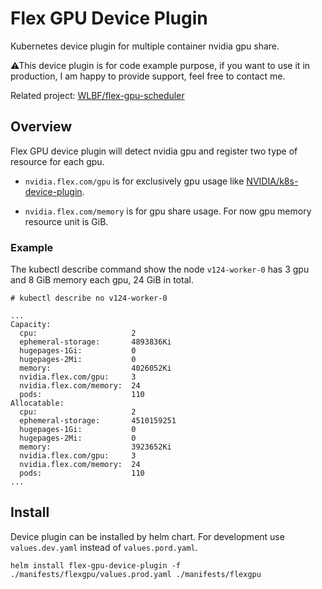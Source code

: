 # Flex GPU Device Plugin

Kubernetes device plugin for multiple container nvidia gpu share.

⚠This device plugin is for code example purpose, if you want to use it in production, I am happy to provide support, feel
free to contact me.

Related project: [WLBF/flex-gpu-scheduler](https://github.com/WLBF/flex-gpu-scheduler)

## Overview

Flex GPU device plugin will detect nvidia gpu and register two type of resource for each gpu.

* `nvidia.flex.com/gpu` is for exclusively gpu usage
  like [NVIDIA/k8s-device-plugin](https://github.com/NVIDIA/k8s-device-plugin).

* `nvidia.flex.com/memory` is for gpu share usage. For now gpu memory resource unit is GiB.

### Example

The kubectl describe command show the node `v124-worker-0` has 3 gpu and 8 GiB memory each gpu, 24 GiB in total.

```
# kubectl describe no v124-worker-0

...
Capacity:
  cpu:                     2
  ephemeral-storage:       4893836Ki
  hugepages-1Gi:           0
  hugepages-2Mi:           0
  memory:                  4026052Ki
  nvidia.flex.com/gpu:     3
  nvidia.flex.com/memory:  24
  pods:                    110
Allocatable:
  cpu:                     2
  ephemeral-storage:       4510159251
  hugepages-1Gi:           0
  hugepages-2Mi:           0
  memory:                  3923652Ki
  nvidia.flex.com/gpu:     3
  nvidia.flex.com/memory:  24
  pods:                    110
...
```

## Install

Device plugin can be installed by helm chart. For development use `values.dev.yaml` instead of `values.pord.yaml`.

```
helm install flex-gpu-device-plugin -f  ./manifests/flexgpu/values.prod.yaml ./manifests/flexgpu
```
